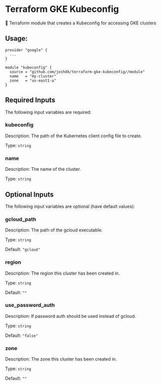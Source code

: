 # Terraform GKE Kubeconfig

📝 Terraform module that creates a Kubeconfig for accessing GKE clusters

## Usage:

```hcl
provider "google" {
  ...
}

module "kubeconfig" {
  source = "github.com/joshdk/terraform-gke-kubeconfig//module"
  name   = "my-cluster"
  zone   = "us-east1-a"
}
```

## Required Inputs

The following input variables are required:

### kubeconfig

Description: The path of the Kubernetes client config file to create.

Type: `string`

### name

Description: The name of the cluster.

Type: `string`

## Optional Inputs

The following input variables are optional (have default values):

### gcloud\_path

Description: The path of the gcloud executable.

Type: `string`

Default: `"gcloud"`

### region

Description: The region this cluster has been created in.

Type: `string`

Default: `""`

### use\_password\_auth

Description: If password auth should be used instead of gcloud.

Type: `string`

Default: `"false"`

### zone

Description: The zone this cluster has been created in.

Type: `string`

Default: `""`

